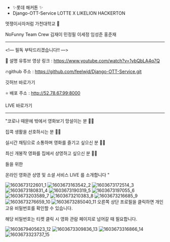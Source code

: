 - ✨롯데 해커톤 ✨
- Django-OTT-Service
LOTTE X LIKELION HACKERTON

 

멋쟁이사자처럼 가천대학교 🦁

 

NoFunny Team Crew 김재이 민정필 이세정 임성준 홍준재

 

 

-------------------------------------------------------

 

<!— 필독 부탁드리겠습니다!! —>

🎥 설명 유튜브 영상 링크 : https://www.youtube.com/watch?v=1ybQbLA4q7Q

 

 

🔥github 주소 : https://github.com/feelwjd/Django-OTT-Service.git

 

깃허브 바로가기

 

 

⭐️ 배포 주소 :  http://52.78.67.99:8000

 

LIVE 바로가기

 

-------------------------------------------------------

 

"코로나 때문에 밖에서 영화보기 망설이는 분  ✋🏻

 

집콕 생활을 선호하시는 분  ✋🏻

 

실시간 채팅으로 소통하며 영화를 즐기고 싶으신 분 ✋🏻

 

최신 개봉작 영화를 집에서 상영하고 싶으신 분 ✋🏻

 

들을 위한

 

온라인 영화관 상영 및 소셜 서비스 LIVE 를 소개합니다 "

 ![1603673122601_1](https://user-images.githubusercontent.com/28776373/110200573-01818800-7ea2-11eb-9474-5e4c63834928.jpg)
 ![1603673163542_2](https://user-images.githubusercontent.com/28776373/110200629-40afd900-7ea2-11eb-8246-ab03d0a0379e.jpg)
 ![1603673172514_3](https://user-images.githubusercontent.com/28776373/110200636-4dccc800-7ea2-11eb-9828-082ef0f259b0.jpg)
 ![1603673180831_4](https://user-images.githubusercontent.com/28776373/110200661-5fae6b00-7ea2-11eb-8218-479c32b1363b.jpg)
 ![1603673190319_5](https://user-images.githubusercontent.com/28776373/110200659-5f15d480-7ea2-11eb-948f-107b0eca9048.jpg)
 ![1603673197055_6](https://user-images.githubusercontent.com/28776373/110200657-5f15d480-7ea2-11eb-9569-e6ecc5901922.jpg)
 ![1603673203589_7](https://user-images.githubusercontent.com/28776373/110200656-5e7d3e00-7ea2-11eb-8d6f-a4998ec37bff.jpg)
 ![1603673210383_8](https://user-images.githubusercontent.com/28776373/110200655-5de4a780-7ea2-11eb-8456-6f6126fae56c.jpg)
 ![1603673216685_9](https://user-images.githubusercontent.com/28776373/110200654-5d4c1100-7ea2-11eb-9053-3871ba4df873.jpg)
 ![1603673276659_10](https://user-images.githubusercontent.com/28776373/110200652-5cb37a80-7ea2-11eb-9d85-40cbeab8164b.jpg)
 ![1603673285040_11](https://user-images.githubusercontent.com/28776373/110200651-5ae9b700-7ea2-11eb-9eb4-5ef78c1e8667.jpg)
오른쪽 상단 프로필을 클릭하면 개인 고유 비밀번호를 확인할 수 있습니다. 

해당 비밀번호는 티켓 클릭 시 영화 관람 페이지로 넘어갈 때 필요합니다.

![1603679405623_12](https://user-images.githubusercontent.com/28776373/110200707-8f5d7300-7ea2-11eb-93b8-6071d723b1e6.jpg)
![1603673309836_13](https://user-images.githubusercontent.com/28776373/110200709-91273680-7ea2-11eb-98a7-349f2b99d760.jpg)
![1603673316866_14](https://user-images.githubusercontent.com/28776373/110200711-92586380-7ea2-11eb-981a-d6547e039caf.jpg)
![1603673323737_15](https://user-images.githubusercontent.com/28776373/110200713-93899080-7ea2-11eb-97cb-74023b7b60c4.jpg)


